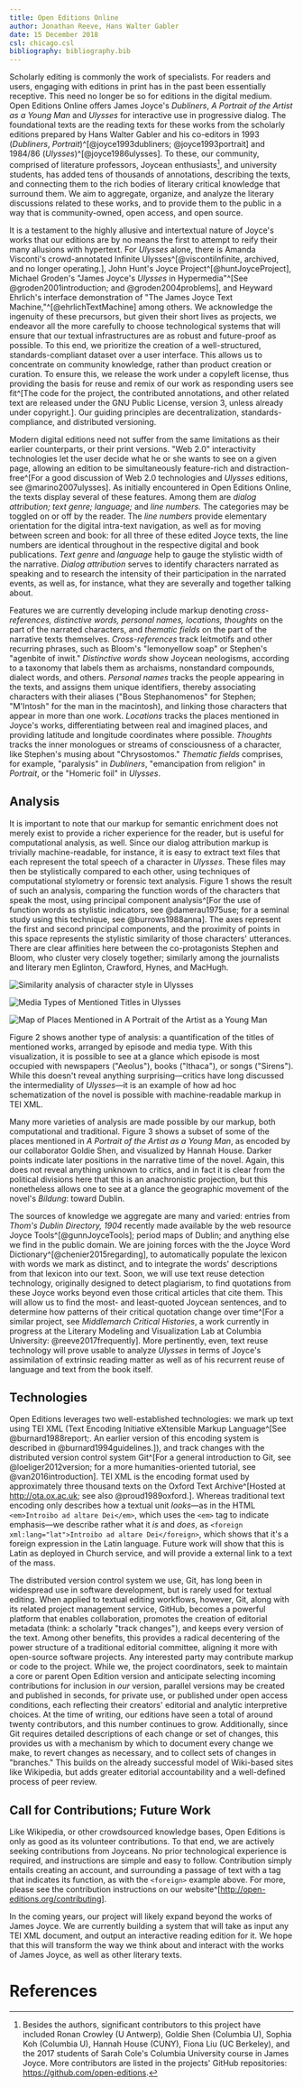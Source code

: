 ```yaml
---
title: Open Editions Online
author: Jonathan Reeve, Hans Walter Gabler
date: 15 December 2018
csl: chicago.csl
bibliography: bibliography.bib
---
```


Scholarly editing is commonly the work of specialists. For readers and users, engaging with editions in print has in the past been essentially receptive. This need no longer be so for editions in the digital medium. Open Editions Online offers James Joyce's *Dubliners*, *A Portrait of the Artist as a Young Man* and *Ulysses* for interactive use in progressive dialog. The foundational texts are the reading texts for these works from the scholarly editions prepared by Hans Walter Gabler and his co-editors in 1993 (*Dubliners*, *Portrait*)^[@joyce1993dubliners; @joyce1993portrait] and 1984/86 (*Ulysses*)^[@joyce1986ulysses]. To these, our community, comprised of literature professors, Joycean enthusiasts[^contrib], and university students, has added tens of thousands of annotations, describing the texts, and connecting them to the rich bodies of literary critical knowledge that surround them. We aim to aggregate, organize, and analyze the literary discussions related to these works, and to provide them to the public in a way that is community-owned, open access, and open source.

[^contrib]: Besides the authors, significant contributors to this project have included Ronan Crowley (U Antwerp), Goldie Shen (Columbia U), Sophia Koh (Columbia U), Hannah House (CUNY), Fiona Liu (UC Berkeley), and the 2017 students of Sarah Cole's Columbia University course in James Joyce. More contributors are listed in the projects' GitHub repositories: https://github.com/open-editions.

It is a testament to the highly allusive and intertextual nature of Joyce's works that our editions are by no means the first to attempt to reify their many allusions with hypertext. For _Ulysses_ alone, there is Amanda Visconti's crowd-annotated Infinite Ulysses^[@viscontiInfinite, archived, and no longer operating.], John Hunt's Joyce Project^[@huntJoyceProject], Michael Groden's "James Joyce's _Ulysses_ in Hypermedia"^[See @groden2001introduction; and @groden2004problems], and Heyward Ehrlich's interface demonstration of "The James Joyce Text Machine,"^[@ehrlichTextMachine] among others. We acknowledge the ingenuity of these precursors, but given their short lives as projects, we endeavor all the more carefully to choose technological systems that will ensure that our textual infrastructures are as robust and future-proof as possible. To this end, we prioritize the creation of a well-structured, standards-compliant dataset over a user interface. This allows us to concentrate on community knowledge, rather than product creation or curation. To ensure this, we release the work under a copyleft license, thus providing the basis for reuse and remix of our work as responding users see fit^[The code for the project, the contributed annotations, and other related text are released under the GNU Public License, version 3, unless already under copyright.]. Our guiding principles are decentralization, standards-compliance, and distributed versioning.

Modern digital editions need not suffer from the same limitations as their earlier counterparts, or their print versions. "Web 2.0" interactivity technologies let the user decide what he or she wants to see on a given page, allowing an edition to be simultaneously feature-rich and distraction-free^[For a good discussion of Web 2.0 technologies and _Ulysses_ editions, see @marino2007ulysses]. As initially encountered in Open Editions Online, the texts display several of these features. Among them are *dialog attribution; text genre; language;* and *line numbers.* The categories may be toggled on or off by the reader. The *line numbers* provide elementary orientation for the digital intra-text navigation, as well as for moving between screen and book: for all three of these edited Joyce texts, the line numbers are identical throughout in the respective digital and book publications. *Text genre* and *language* help to gauge the stylistic width of the narrative. *Dialog attribution* serves to identify characters narrated as speaking and to research the intensity of their participation in the narrated events, as well as, for instance, what they are severally and together talking about.

Features we are currently developing include markup denoting *cross-references, distinctive words, personal names, locations,* *thoughts* on the part of the narrated characters, and *thematic fields* on the part of the narrative texts themselves. *Cross-references* track leitmotifs and other recurring phrases, such as Bloom's "lemonyellow soap" or Stephen's "agenbite of inwit." *Distinctive words* show Joycean neologisms, according to a taxonomy that labels them as archaisms, nonstandard compounds, dialect words, and others. *Personal names* tracks the people appearing in the texts, and assigns them unique identifiers, thereby associating characters with their aliases ("Bous Stephanomenos" for Stephen; "M'Intosh" for the man in the macintosh), and linking those characters that appear in more than one work. *Locations* tracks the places mentioned in Joyce's works, differentiating between real and imagined places, and providing latitude and longitude coordinates where possible. *Thoughts* tracks the inner monologues or streams of consciousness of a character, like Stephen's musing about "Chrysostomos." *Thematic fields* comprises, for example, "paralysis" in _Dubliners_, "emancipation from religion" in _Portrait_, or the "Homeric foil" in _Ulysses_.

## Analysis

It is important to note that our markup for semantic enrichment does not merely exist to provide a richer experience for the reader, but is useful for computational analysis, as well. Since our dialog attribution markup is trivially machine-readable, for instance, it is easy to extract text files that each represent the total speech of a character in _Ulysses_. These files may then be stylistically compared to each other, using techniques of computational stylometry or forensic text analysis. Figure 1 shows the result of such an analysis, comparing the function words of the characters that speak the most, using principal component analysis^[For the use of function words as stylistic indicators, see @damerau1975use; for a seminal study using this technique, see @burrows1988anna]. The axes represent the first and second principal components, and the proximity of points in this space represents the stylistic similarity of those characters' utterances. There are clear affinities here between the co-protagonists Stephen and Bloom, who cluster very closely together; similarly among the journalists and literary men Eglinton, Crawford, Hynes, and MacHugh.

![Similarity analysis of character style in _Ulysses_](images/pca.png)

![Media Types of Mentioned Titles in _Ulysses_](images/media.png)

![Map of Places Mentioned in _A Portrait of the Artist as a Young Man_](images/map.png)

Figure 2 shows another type of analysis: a quantification of the titles of mentioned works, arranged by episode and media type. With this visualization, it is possible to see at a glance which episode is most occupied with newspapers ("Aeolus"), books ("Ithaca"), or songs ("Sirens"). While this doesn't reveal anything surprising—critics have long discussed the intermediality of _Ulysses_—it is an example of how ad hoc schematization of the novel is possible with machine-readable markup in TEI XML.

Many more varieties of analysis are made possible by our markup, both computational and traditional. Figure 3 shows a subset of some of the places mentioned in _A Portrait of the Artist as a Young Man_, as encoded by our collaborator Goldie Shen, and visualized by Hannah House. Darker points indicate later positions in the narrative time of the novel. Again, this does not reveal anything unknown to critics, and in fact it is clear from the political divisions here that this is an anachronistic projection, but this nonetheless allows one to see at a glance the geographic movement of the novel's _Bildung_: toward Dublin.

The sources of knowledge we aggregate are many and varied: entries from _Thom's Dublin Directory, 1904_ recently made available by the web resource Joyce Tools^[@gunnJoyceTools]; period maps of Dublin; and anything else we find in the public domain. We are joining forces with the the Joyce Word Dictionary^[@chenier2015regarding], to automatically populate the lexicon with words we mark as distinct, and to integrate the words' descriptions from that lexicon into our text. Soon, we will use text reuse detection technology, originally designed to detect plagiarism, to find quotations from these Joyce works beyond even those critical articles that cite them. This will allow us to find the most- and least-quoted Joycean sentences, and to determine how patterns of their critical quotation change over time^[For a similar project, see _Middlemarch Critical Histories_, a work currently in progress at the Literary Modeling and Visualization Lab at Columbia University: @reeve2017frequently]. More pertinently, even, text reuse technology will prove usable to analyze _Ulysses_ in terms of Joyce's assimilation of extrinsic reading matter as well as of his recurrent reuse of language and text from the book itself.

## Technologies

Open Editions leverages two well-established technologies: we mark up text using TEI XML (Text Encoding Initiative eXtensible Markup Language^[See @burnard1988report;. An earlier version of this encoding system is described in @burnard1994guidelines.]), and track changes with the distributed version control system Git^[For a general introduction to Git, see @loeliger2012version; for a more humanities-oriented tutorial, see @van2016introduction]. TEI XML is the encoding format used by approximately three thousand texts on the Oxford Text Archive^[Hosted at http://ota.ox.ac.uk; see also @proud1989oxford.]. Whereas traditional text encoding only describes how a textual unit *looks*—as in the HTML `<em>Introibo ad altare Dei</em>`, which uses the `<em>` tag to indicate emphasis—we describe rather what it *is* and *does*, as `<foreign xml:lang="lat">Introibo ad altare Dei</foreign>`, which shows that it's a foreign expression in the Latin language. Future work will show that this is Latin as deployed in Church service, and will provide a external link to a text of the mass.

The distributed version control system we use, Git, has long been in widespread use in software development, but is rarely used for textual editing. When applied to textual editing workflows, however, Git, along with its related project management service, GitHub, becomes a powerful platform that enables collaboration, promotes the creation of editorial metadata (think: a scholarly "track changes"), and keeps every version of the text. Among other benefits, this provides a radical decentering of the power structure of a traditional editorial committee, aligning it more with open-source software projects. Any interested party may contribute markup or code to the project. While we, the project coordinators, seek to maintain a core or parent Open Edition version and anticipate selecting incoming contributions for inclusion in *our* version, parallel versions may be created and published in seconds, for private use, or published under open access conditions, each reflecting their creators' editorial and analytic interpretive choices. At the time of writing, our editions have seen a total of around twenty contributors, and this number continues to grow. Additionally, since Git requires detailed descriptions of each change or set of changes, this provides us with a mechanism by which to document every change we make, to revert changes as necessary, and to collect sets of changes in "branches." This builds on the already successful model of Wiki-based sites like Wikipedia, but adds greater editorial accountability and a well-defined process of peer review.

## Call for Contributions; Future Work

Like Wikipedia, or other crowdsourced knowledge bases, Open Editions is only as good as its volunteer contributions. To that end, we are actively seeking contributions from Joyceans. No prior technological experience is required, and instructions are simple and easy to follow. Contribution simply entails creating an account, and surrounding a passage of text with a tag that indicates its function, as with the `<foreign>` example above. For more, please see the contribution instructions on our website^[http://open-editions.org/contributing].

In the coming years, our project will likely expand beyond the works of James Joyce. We are currently building a system that will take as input any TEI XML document, and output an interactive reading edition for it. We hope that this will transform the way we think about and interact with the works of James Joyce, as well as other literary texts.

# References
